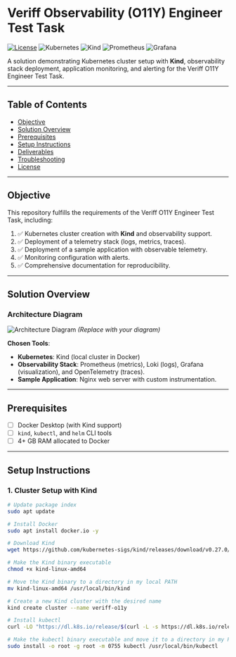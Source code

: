 # Veriff Observability (O11Y) Engineer Test Task

[![License](https://img.shields.io/badge/License-MIT-blue.svg)](LICENSE)
![Kubernetes](https://img.shields.io/badge/Kubernetes-v1.27+-blue?logo=kubernetes)
![Kind](https://img.shields.io/badge/Kind-v0.20+-blue?logo=kubernetes)
![Prometheus](https://img.shields.io/badge/Prometheus-2.45+-orange?logo=prometheus)
![Grafana](https://img.shields.io/badge/Grafana-10.1+-orange?logo=grafana)

A solution demonstrating Kubernetes cluster setup with **Kind**, observability stack deployment, application monitoring, and alerting for the Veriff O11Y Engineer Test Task.

---

## Table of Contents
- [Objective](#objective)
- [Solution Overview](#solution-overview)
- [Prerequisites](#prerequisites)
- [Setup Instructions](#setup-instructions)
- [Deliverables](#deliverables)
- [Troubleshooting](#troubleshooting)
- [License](#license)

---

## Objective
This repository fulfills the requirements of the Veriff O11Y Engineer Test Task, including:
1. ✅ Kubernetes cluster creation with **Kind** and observability support.
2. ✅ Deployment of a telemetry stack (logs, metrics, traces).
3. ✅ Deployment of a sample application with observable telemetry.
4. ✅ Monitoring configuration with alerts.
5. ✅ Comprehensive documentation for reproducibility.

---

## Solution Overview
### Architecture Diagram
![Architecture Diagram](images/architecture.png) *(Replace with your diagram)*

**Chosen Tools**:
- **Kubernetes**: Kind (local cluster in Docker)
- **Observability Stack**: Prometheus (metrics), Loki (logs), Grafana (visualization), and OpenTelemetry (traces).
- **Sample Application**: Nginx web server with custom instrumentation.

---

## Prerequisites
- [ ] Docker Desktop (with Kind support)
- [ ] `kind`, `kubectl`, and `helm` CLI tools
- [ ] 4+ GB RAM allocated to Docker

---

## Setup Instructions
### 1. Cluster Setup with Kind
```bash
# Update package index
sudo apt update 

# Install Docker
sudo apt install docker.io -y 

# Download Kind
wget https://github.com/kubernetes-sigs/kind/releases/download/v0.27.0/kind-linux-amd64

# Make the Kind binary executable
chmod +x kind-linux-amd64                                                                                      

# Move the Kind binary to a directory in my local PATH
mv kind-linux-amd64 /usr/local/bin/kind  

# Create a new Kind cluster with the desired name
kind create cluster --name veriff-o11y

# Install kubectl
curl -LO "https://dl.k8s.io/release/$(curl -L -s https://dl.k8s.io/release/stable.txt)/bin/linux/amd64/kubectl"

# Make the kubectl binary executable and move it to a directory in my PATH
sudo install -o root -g root -m 0755 kubectl /usr/local/bin/kubectl  

```